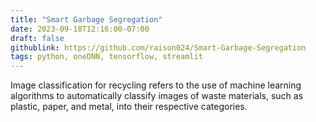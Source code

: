```yaml
---
title: "Smart Garbage Segregation"
date: 2023-09-18T12:16:00-07:00
draft: false
githublink: https://github.com/raison024/Smart-Garbage-Segregation
tags: python, oneDNN, tensorflow, streamlit
---
```


Image classification for recycling refers to the use of machine learning algorithms to automatically classify images of waste materials, such as plastic, paper, and metal, into their respective categories.
